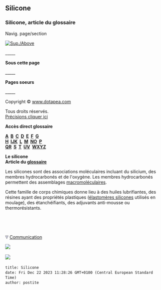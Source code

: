## Silicone
### Silicone, article du glossaire
 Navig. page/section

[![Sup./Above](_derived/up_cmp_themenoir010_up.gif)](s.html)

\_\_\_\_\_

**Sous cette page**

\_\_\_\_\_

**Pages soeurs**

\_\_\_\_\_

Copyright © www.dotapea.com

Tous droits réservés.  
[Précisions cliquer ici](droitscopie.html)

**Accès direct glossaire**

**[A](a.html)  [B](b.html)  [C](c.html)  [D](d.html)  [E](e.html)  [F](f.html)  [G](g.html)  
[H](h.html)  [IJK](ijk.html)  [L](l.html)  [M](m.html)  [NO](no.html)  [P](p.html)  
[QR](qr.html)  [S](s.html)  [T](t.html)  [UV](uv.html)  [WXYZ](wxyz.html)**

**Le silicone  
Article du [glossaire](glossaire.html)**

Les silicones sont des associations moléculaires incluant du silicium, des membres hydrocarbonés et de l'oxygène. Les membres hydrocarbonés permettent des assemblages [macromoléculaires](macromolecule.html).

Cette famille de corps chimiques donne lieu à des huiles lubrifiantes, des résines ayant des propriétés plastiques ([élastomères silicones](elastomeresilicone.html) utilisés en moulage), des étanchéifiants, des adjuvants anti-mousse ou thermorésistants.



 

 ![](images/transparent122x1.gif)

![](images/flechebas.gif) [Communication](http://www.artrealite.com/annonceurs.htm) 

[![](https://cbonvin.fr/sites/regie.artrealite.com/visuels/campagne1.png)](index-2.html#20131014)

![](https://cbonvin.fr/sites/regie.artrealite.com/visuels/campagne2.png)
```
title: Silicone
date: Fri Dec 22 2023 11:28:26 GMT+0100 (Central European Standard Time)
author: postite
```
